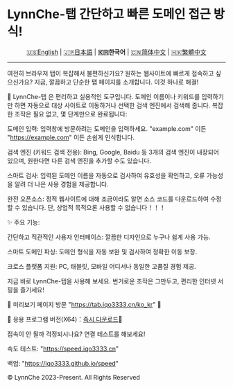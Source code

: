 # LynnChe-탭 간단하고 빠른 도메인 접근 방식!

<p align="center" class="language" title="Language selection 语言选择">
  <a href="README_en.md">🇺🇸English</a> | 
  <a href="README_ja_jp.md">🇯🇵日本語</a> | 
    <b>🇰🇷한국어</b> | 
  <a href="README.md">🇨🇳简体中文</a> | 
  <a href="README_zh_hant.md">🇭🇰繁體中文</a> 
</p>
<hr>
여전히 브라우저 탭이 복잡해서 불편하신가요? 원하는 웹사이트에 빠르게 접속하고 싶으신가요? 지금, 깔끔하고 단순한 탭 페이지를 소개합니다. 이것 하나로 해결!

🔗 LynnChe-탭 은 편리하고 실용적인 도구입니다. 도메인 이름이나 키워드를 입력하기만 하면 자동으로 대상 사이트로 이동하거나 선택한 검색 엔진에서 검색해 줍니다. 복잡한 조작은 필요 없고, 몇 단계만으로 완료됩니다:

도메인 입력: 입력창에 방문하려는 도메인을 입력하세요. "example.com" 이든 "https://example.com" 이든 손쉽게 인식합니다.

검색 엔진 (키워드 검색 전용): Bing, Google, Baidu 등 3개의 검색 엔진이 내장되어 있으며, 원한다면 다른 검색 엔진을 추가할 수도 있습니다.

스마트 검사: 입력된 도메인 이름을 자동으로 검사하여 유효성을 확인하고, 오류 가능성을 알려 더 나은 사용 경험을 제공합니다.

완전 오픈소스: 정적 웹사이트에 대해 조금이라도 알면 소스 코드를 다운로드하여 수정할 수 있습니다. 단, 상업적 목적으론 사용할 수 없습니다！！！

✨ 주요 기능:

간단하고 직관적인 사용자 인터페이스: 깔끔한 디자인으로 누구나 쉽게 사용 가능.

스마트 도메인 파싱: 도메인 형식을 자동 보완 및 검사하여 정확한 이동 보장.

크로스 플랫폼 지원: PC, 태블릿, 모바일 어디서나 동일한 고품질 경험 제공.

지금 바로 LynnChe-탭을 사용해 보세요. 번거로운 조작은 그만두고, 편리한 인터넷 서핑을 즐기세요!

📌 미리보기 페이지 방문 "https://tab.iqo3333.cn/ko_kr" 🔗

📌 응용 프로그램 버전(X64)：<a href="https://github.com/iqo3333/LynnChe-Tabs/releases/download/Ver.8.0.6/LynnCheTab_install_x64.exe">즉시 다운로드</a>🔗

접속이 안 될까 걱정되시나요? 연결 테스트를 해보세요!

속도 테스트: "https://speed.iqo3333.cn"

백업: "https://iqo3333.github.io/speed"

© LynnChe 2023-Present. All Rights Reserved
